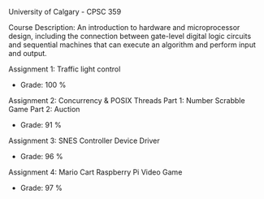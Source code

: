 University of Calgary - CPSC 359

Course Description:
An introduction to hardware and microprocessor design, including the connection between gate-level digital logic circuits and sequential machines that can execute an algorithm and perform input and output.

Assignment 1: Traffic light control
- Grade: 100 %

Assignment 2: Concurrency & POSIX Threads
  Part 1: Number Scrabble Game
  Part 2: Auction
- Grade: 91 %
  
Assignment 3: SNES Controller Device Driver
- Grade: 96 %

Assignment 4: Mario Cart Raspberry Pi Video Game
- Grade: 97 %
